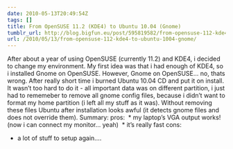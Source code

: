 ```yaml
---
date: 2010-05-13T20:49:54Z
tags: []
title: From OpenSUSE 11.2 (KDE4) to Ubuntu 10.04 (Gnome)
tumblr_url: http://blog.bigfun.eu/post/595819582/from-opensuse-112-kde4-to-ubuntu-1004-gnome
url: /2010/05/13/from-opensuse-112-kde4-to-ubuntu-1004-gnome/
---
```


After about a year of using OpenSUSE (currently 11.2) and KDE4, i decided to change my environment. My first idea was that i had enough of KDE4, so i installed Gnome on OpenSUSE. However, Gnome on OpenSUSE… no, thats wrong. After really short time i burned Ubuntu 10.04 CD and put it on install. It wasn’t too hard to do it - all important data was on different partition, i just had to rememeber to remove all gnome config files, because i didn’t want to format my home partition (i left all my stuff as it was). Without removing these files Ubuntu after installation looks awful (it detects gnome files and does not override them).
Summary:
pros:
 * my laptop’s VGA output works! (now i can connect my monitor… yeah)
 * it’s really fast
cons:
- a lot of stuff to setup again….
